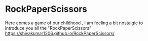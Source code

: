 # RockPaperScissors
Here comes a game of our childhood , I am feeling a bit nostalgic to introduce you all the "RockPaperScissors"
 https://shivakumar1306.github.io/RockPaperScissors/
